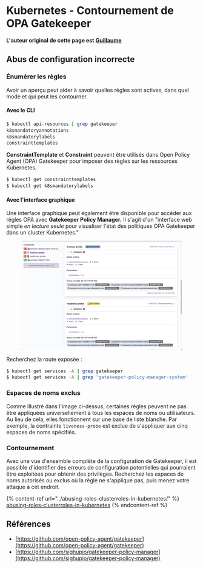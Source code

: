 # Kubernetes - Contournement de OPA Gatekeeper

**L'auteur original de cette page est** [**Guillaume**](https://www.linkedin.com/in/guillaume-c-ab4b9a196/en)

## Abus de configuration incorrecte

### Énumérer les règles

Avoir un aperçu peut aider à savoir quelles règles sont actives, dans quel mode et qui peut les contourner.

#### Avec le CLI
```bash
$ kubectl api-resources | grep gatekeeper
k8smandatoryannotations                                                             constraints.gatekeeper.sh/v1beta1                  false        K8sMandatoryAnnotations
k8smandatorylabels                                                                  constraints.gatekeeper.sh/v1beta1                  false        K8sMandatoryLabel
constrainttemplates                                                                 templates.gatekeeper.sh/v1                         false        ConstraintTemplate
```
**ConstraintTemplate** et **Constraint** peuvent être utilisés dans Open Policy Agent (OPA) Gatekeeper pour imposer des règles sur les ressources Kubernetes.
```bash
$ kubectl get constrainttemplates
$ kubectl get k8smandatorylabels
```
#### Avec l'interface graphique

Une interface graphique peut également être disponible pour accéder aux règles OPA avec **Gatekeeper Policy Manager.** Il s'agit d'un "interface web simple _en lecture seule_ pour visualiser l'état des politiques OPA Gatekeeper dans un cluster Kubernetes."

<figure><img src="../../../.gitbook/assets/05-constraints.png" alt=""><figcaption></figcaption></figure>

Recherchez la route exposée :
```bash
$ kubectl get services -A | grep gatekeeper
$ kubectl get services -A | grep 'gatekeeper-policy-manager-system'
```
### Espaces de noms exclus

Comme illustré dans l'image ci-dessus, certaines règles peuvent ne pas être appliquées universellement à tous les espaces de noms ou utilisateurs. Au lieu de cela, elles fonctionnent sur une base de liste blanche. Par exemple, la contrainte `liveness-probe` est exclue de s'appliquer aux cinq espaces de noms spécifiés.

### Contournement

Avec une vue d'ensemble complète de la configuration de Gatekeeper, il est possible d'identifier des erreurs de configuration potentielles qui pourraient être exploitées pour obtenir des privilèges. Recherchez les espaces de noms autorisés ou exclus où la règle ne s'applique pas, puis menez votre attaque à cet endroit.

{% content-ref url="../abusing-roles-clusterroles-in-kubernetes/" %}
[abusing-roles-clusterroles-in-kubernetes](../abusing-roles-clusterroles-in-kubernetes/)
{% endcontent-ref %}

## Références

* [https://github.com/open-policy-agent/gatekeeper](https://github.com/open-policy-agent/gatekeeper)
* [https://github.com/sighupio/gatekeeper-policy-manager](https://github.com/sighupio/gatekeeper-policy-manager)
